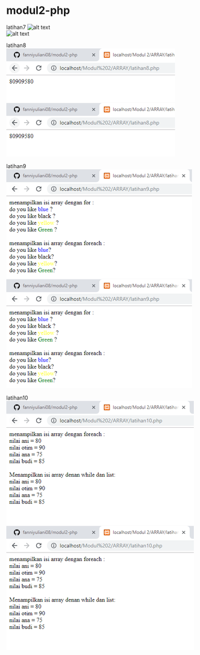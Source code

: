 # modul2-php

latihan7
![alt text](https://github.com/fanniyuliani08/modul2-php/blob/master/latihan7.png)\
![alt text](https://github.com/fanniyuliani08/modul2-php/blob/master/latihan7.png)

latihan8
![alt text](https://github.com/fanniyuliani08/modul2-php/blob/master/latihan8.png)\
![alt text](https://github.com/fanniyuliani08/modul2-php/blob/master/latihan8.png)

latihan9
![alt text](https://github.com/fanniyuliani08/modul2-php/blob/master/latihan9.png)\
![alt text](https://github.com/fanniyuliani08/modul2-php/blob/master/latihan9.png)

latihan10
![alt text](https://github.com/fanniyuliani08/modul2-php/blob/master/latihan10.png)\
![alt text](https://github.com/fanniyuliani08/modul2-php/blob/master/latihan10.png)
